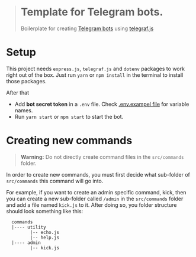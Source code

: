 > # Template for Telegram bots.
> Boilerplate for creating [Telegram bots](https://telegram.org/) using [telegraf.js](https://telegrafjs.org)

# Setup
  This project needs `express.js`, `telegraf.js` and `dotenv` packages to work right out of the box. Just run `yarn` or `npm install` in the terminal to install those packages. 

  After that

  - Add **bot secret token** in a `.env` file. Check [.env.exampel file](https://github.com/arsen1c/telegrafjs-template/blob/master/.env.example) for variable names.
  - Run `yarn start` or `npm start` to start the bot.

# Creating new commands
> **Warning:** Do not directly create command files in the `src/commands` folder.

In order to create new commands, you must first decide what sub-folder of `src/commands` this command will go into.

For example, if you want to create an admin specific command, kick, then you can create a new sub-folder called `/admin` in the `src/commands` folder and add a file named `kick.js` to it. After doing so, you folder structure should look something like this:
```
  commands 
  |---- utility
         |-- echo.js
         |-- help.js
  |---- admin
         |-- kick.js
```
